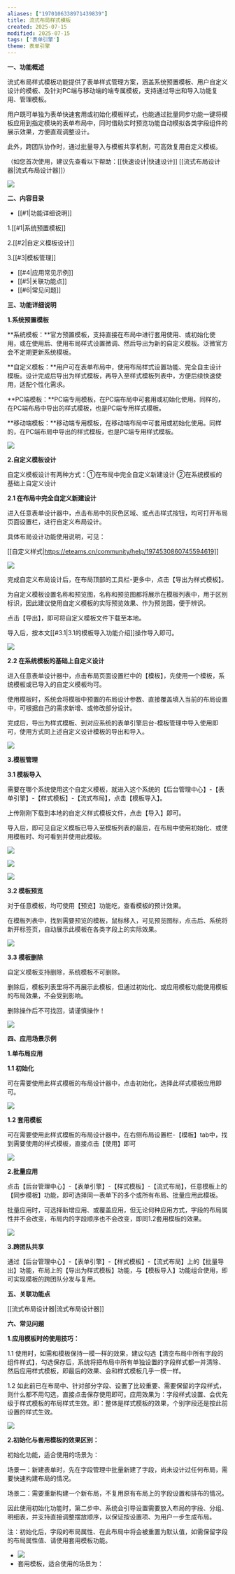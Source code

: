 ```yaml
---
aliases: ["1970106338971439839"]
title: 流式布局样式模板
created: 2025-07-15
modified: 2025-07-15
tags: ['表单引擎']
theme: 表单引擎
---
```


**一、功能概述**

流式布局样式模板功能提供了表单样式管理方案，涵盖系统预置模板、用户自定义设计的模板、及针对PC端与移动端的端专属模板，支持通过导出和导入功能复用、管理模板。

用户既可单独为表单快速套用或初始化模板样式，也能通过批量同步功能一键将模板应用到指定模块的表单布局中，同时借助实时预览功能自动模拟各类字段组件的展示效果，方便直观调整设计。

此外，跨团队协作时，通过批量导入与模板共享机制，可高效复用自定义模板。

（如您首次使用，建议先查看以下帮助：[[快速设计|快速设计]] [[流式布局设计器|流式布局设计器]]）

**![](https://myhelpdoc.oss-cn-heyuan.aliyuncs.com/mdimages/00d0e87deb4aa96a33332cf71f39f551.jpg)**

**二、内容目录**

- [[#1|功能详细说明]]

1.[[#1|系统预置模板]]

2.[[#2|自定义模板设计]]

3.[[#3|模板管理]]

- [[#4|应用常见示例]]
- [[#5|关联功能点]]
- [[#6|常见问题]]

**三、功能详细说明**

**1.系统预置模板**

**系统模板：**官方预置模板，支持直接在布局中进行套用使用、或初始化使用，或在使用后、使用布局样式设置微调、然后导出为新的自定义模板。泛微官方会不定期更新系统模板。

**自定义模板：**用户可在表单布局中，使用布局样式设置功能、完全自主设计模板。设计完成后导出为样式模板，再导入至样式模板列表中，方便后续快速使用，适配个性化需求。

**PC端模板：**PC端专用模板，在PC端布局中可套用或初始化使用。同样的，在PC端布局中导出的样式模板，也是PC端专用样式模板。

**移动端模板：**移动端专用模板，在移动端布局中可套用或初始化使用。同样的，在PC端布局中导出的样式模板，也是PC端专用样式模板。

![](https://myhelpdoc.oss-cn-heyuan.aliyuncs.com/mdimages/1ed3d5f0e8db85b3cc28e8b9f6354202.jpg',)

**2.自定义模板设计**

自定义模板设计有两种方式：①在布局中完全自定义新建设计 ②在系统模板的基础上自定义设计

**2.1 在布局中完全自定义新建设计**

进入任意表单设计器中，点击布局中的灰色区域、或点击样式按钮，均可打开布局页面设置栏，进行自定义布局设计。

具体布局设计功能使用说明，可见：

[[自定义样式|https://eteams.cn/community/help/1974530860745594619]]

![](https://myhelpdoc.oss-cn-heyuan.aliyuncs.com/mdimages/780b386513b41d37f19d336449841f20.jpg)

完成自定义布局设计后，在布局顶部的工具栏-更多中，点击【导出为样式模板】。

为自定义模板设置名称和预览图，名称和预览图都将展示在模板列表中，用于区别标识，因此建议使用自定义模板的实际预览效果、作为预览图，便于辨识。

点击【导出】，即可将自定义模板文件下载至本地。

导入后，按本文[[#3.1|3.1的模板导入功能介绍]]操作导入即可。

![](https://myhelpdoc.oss-cn-heyuan.aliyuncs.com/mdimages/962d3e5581dc3377d8ed9a8449e013d0.jpg)

**2.2 在系统模板的基础上自定义设计**

进入任意表单设计器中，点击布局页面设置栏中的【模板】，先使用一个模板，系统模板或已导入的自定义模板均可。

使用模板时，系统会将模板中预置的布局设计参数、直接覆盖填入当前的布局设置中，可根据自己的需求新增、或修改部分设计。

完成后，导出为样式模板、到对应系统的表单引擎后台-模板管理中导入使用即可，使用方式同上述自定义设计模板的导出和导入。

![](https://myhelpdoc.oss-cn-heyuan.aliyuncs.com/mdimages/140f41f1d7def3d0a87720627a5f8f06.jpg)

**3.模板管理**

**3.1 模板导入**

需要在哪个系统使用这个自定义模板，就进入这个系统的【后台管理中心】-【表单引擎】-【样式模板】-【流式布局】，点击【模板导入】。

上传刚刚下载到本地的自定义样式模板文件，点击【导入】即可。

导入后，即可见自定义模板已导入至模板列表的最后，在布局中使用初始化、或使用模板时、均可看到并使用此模板。

![](https://myhelpdoc.oss-cn-heyuan.aliyuncs.com/mdimages/b781d4656a411c9247680a6394efb890.jpg)

![](https://myhelpdoc.oss-cn-heyuan.aliyuncs.com/mdimages/10fb4d834f8941dd1f58048a2f065d5c.jpg)

![](https://myhelpdoc.oss-cn-heyuan.aliyuncs.com/mdimages/05742fd919b648d577f8d48dd1958e56.jpg)

**3.2 模板预览**

对于任意模板，均可使用【预览】功能吃，查看模板的预计效果。

在模板列表中，找到需要预览的模板，鼠标移入，可见预览图标，点击后、系统将新开标签页，自动展示此模板在各类字段上的实际效果。

![](https://myhelpdoc.oss-cn-heyuan.aliyuncs.com/mdimages/aa79bb41af10e5f7b8435582e7e35754.jpg)

**3.3 模板删除**

自定义模板支持删除，系统模板不可删除。

删除后，模板列表里将不再展示此模板，但通过初始化、或应用模板功能使用模板的布局效果，不会受到影响。

删除操作后不可找回，请谨慎操作！

![](https://myhelpdoc.oss-cn-heyuan.aliyuncs.com/mdimages/2e2e1753c78ab6ca4160e156111520d1.jpg)

**四、应用场景示例**

**1.单布局应用**

**1.1 初始化**

可在需要使用此样式模板的布局设计器中，点击初始化，选择此样式模板应用即可。

![](https://myhelpdoc.oss-cn-heyuan.aliyuncs.com/mdimages/7b349e803dd616bd0de2057eda70860c.jpg)

**1.2 套用模板**

可在需要使用此样式模板的布局设计器中，在右侧布局设置栏-【模板】tab中，找到需要使用的样式模板，直接点击【使用】即可

![](https://myhelpdoc.oss-cn-heyuan.aliyuncs.com/mdimages/b24f7bede63af8aec35bd562c9a664ac.jpg)

**2.批量应用**

点击【后台管理中心】-【表单引擎】-【样式模板】-【流式布局】，任意模板上的【同步模板】功能，即可选择同一表单下的多个或所有布局、批量应用此模板。

批量应用时，可选择新增应用、或覆盖应用，但无论何种应用方式，字段的布局属性并不会改变，布局内的字段顺序也不会改变，即同1.2套用模板的效果。

![](https://myhelpdoc.oss-cn-heyuan.aliyuncs.com/mdimages/ecc3716a24da04a4511577aa8c77f5a8.jpg)

**3.跨团队共享**

通过【后台管理中心】-【表单引擎】-【样式模板】-【流式布局】上的【批量导出】功能，布局上的【导出为样式模板】功能，与【模板导入】功能组合使用，即可实现模板的跨团队分发与复用。

**五、关联功能点**

[[流式布局设计器|流式布局设计器]]

**六、常见问题**

**1.应用模板时的使用技巧：**

1.1 使用时，如需和模板保持一模一样的效果，建议勾选【清空布局中所有字段的组件样式】，勾选保存后，系统将把布局中所有单独设置的字段样式都一并清除、然后应用样式模板，即最后的效果、会和样式模板几乎一模一样。

1.2 如此前已在布局中、针对部分字段、设置了比较重要、需要保留的字段样式，则什么都不用勾选，直接点击保存使用即可。应用效果为：字段样式设置、会优先级于样式模板的布局样式生效。即：整体是样式模板的效果，个别字段还是按此前设置的样式生效。

![](https://myhelpdoc.oss-cn-heyuan.aliyuncs.com/mdimages/5498a2c00e2c00d622cbc123684b8559.jpg)

**2.初始化与套用模板的效果区别：**

初始化功能，适合使用的场景为：

场景一：新建表单时，先在字段管理中批量新建了字段，尚未设计过任何布局，需要快速构建布局的情况。

场景二：需要重新构建一个新布局，不复用原有布局上的字段设置和排布的情况。

因此使用初始化功能时，第二步中、系统会引导设置需要放入布局的字段、分组、明细表，并支持直接调整摆放顺序，以保证按设置项、为用户一步生成布局。

注：初始化后，字段的布局属性、在此布局中将会被重置为默认值，如需保留字段的布局属性值、请使用套用模板功能。

- ![](https://myhelpdoc.oss-cn-heyuan.aliyuncs.com/mdimages/647be7cc97ee65559a3acceda332ca7a.jpg)
- 套用模板，适合使用的场景为：
